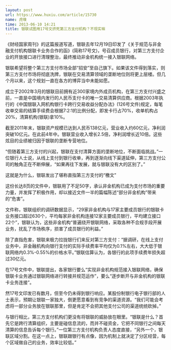 ```yaml
---
layout: post
url: https://www.huxiu.com/article/15730
name: 虎嗅
time: 2013-06-10 14:21
title: 银联试图用17号文挤死第三方支付机构？不现实嘛
---
```

《财经国家周刊》的这篇报道写道，银联去年12月19日印发了《关于规范与非金融支付机构银联卡业务合作的函》(简称17号文)，号召成员银行，对第三方支付企业的开放接口进行清理整治，最终推动非金机构统一接入银联网络。

银联希望将整个第三方支付市场全部“招安”至自己旗下。如果该文件得到落实，则第三方支付市场将彻底洗牌，银联在交易清算领域的垄断地位则将更上层楼。但几个月以来，这个规划一直在各方的博弈当中未能如愿。

成立于2002年3月的银联目前拥有近300家境内外成员机构，在第三方支付兴盛之前，一直是中国境内发行的人民币支付卡的唯一交易清算供应商。根据2003年执行的《中国银联入网机构银行卡跨行交易收益分配办法》(126号文件)规定，每笔收单交易的结算手续费会根据7:2:1的比例分配，即发卡行占70%，收单机构占20%，清算机构(银联)拿10%。

截至2011年末，银联资产规模已达到人民币138亿元，营业收入约60亿元，净利润突破10亿元。在此前4年中。银联营业收入增长2.5倍，净利润增长近10倍。这些炫目的业绩被归因于银联的垄断专营地位。

“但随着第三方支付的兴起，银联在支付清算方面的垄断地位，不断面临挑战。”一位银行人士说，从线上支付到银行收单，再到逐渐向线下渠道延伸，第三方支付公司的触角正在不断伸展，“如果再往下发展，就与银联没有大的区别了。”

这就是为什么，银联发出了堪称直指第三方支付的“檄文”

这份长达8页的文件中，银联用了不足50字，承认非金机构已成为支付市场的重要力量，并发挥了积极作用，却以接近文件一半的篇幅陈述“部分非金机构”带来的“危害”。

文件称，银联组织的调研数据显示，“29家非金机构与17家主要成员银行的银联卡业务接口超过630个，平均每家非金机构连接12家主要成员银行，平均建立接口22个”，银联认为，这些非金机构“普遍绕开银联网络，采取各种不合规手段开展业务，扰乱了市场秩序，损害了成员银行的利益。”

除了直指危害，银联来极力拉拢银行们来反对第三方支付：“据调研，在线上支付业务中，非金融机构向银行支付的实际手续费率平均仅为0.1%左右，大大低于银联网络内0.3%-0.55%的价格水平。”银联估算认为，各银行的此项手续费年损失超过30亿元。

在17号文件中，银联提出，各家银行要么“实现非金机构规范接入银联网络，确保银联卡业务通过银联网络进行转接并规范运作”，要么“逐步断开与非金机构的银联卡业务连接”。

然17号文印发已有数月，但至今仍未得到银行响应。某股份制银行电子银行部的人士表示，预期让银联一家独大，倒更愿意看到有竞争的渠道资源。“我们可能会考虑将一部分业务放在银联那里，但是肯定不会把其他支付公司的渠道统统砍掉。”

与银行相比，第三方支付机构们更没有将银联的威胁放在眼里。“银联是什么？首先它是跨行清算组织，主要是碰信息流的，而并不碰资金，它把不同银行之间每天清算的信息告诉每个银行。”一位第三方支付机构负责人态度直接，“另外一个，银联区域分割。在这一点上，银联跟银行有点像，因为机制上就决定了分区经营，每个区域做自己的业务，效率比较低。”

